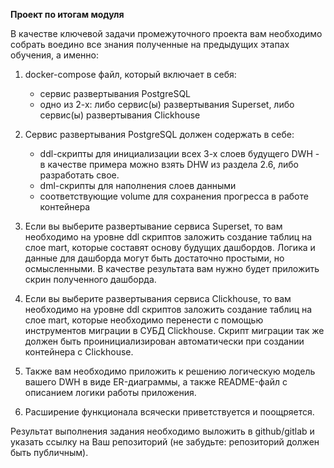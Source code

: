 **Проект по итогам модуля**

В качестве ключевой задачи промежуточного проекта вам необходимо собрать воедино все знания полученные на предыдущих этапах обучения, а именно:

1. docker-compose файл, который включает в себя:
    
      * сервис развертывания PostgreSQL
      * одно из 2-х: либо сервис(ы) развертывания Superset, либо сервис(ы) развертывания Clickhouse

2. Сервис развертывания PostgreSQL должен содержать в себе:
    
      * ddl-скрипты для инициализации всех 3-х слоев будущего DWH - в качестве примера можно взять DHW из раздела 2.6, либо разработать свое.
      * dml-скрипты для наполнения слоев данными
      * соответствующие volume для сохранения прогресса в работе контейнера

3. Если вы выберите развертывание сервиса Superset, то вам необходимо на уровне ddl скриптов заложить создание таблиц на слое mart, которые составят основу будущих дашбордов. Логика и данные для дашборда могут быть достаточно простыми, но осмысленными. В качестве результата вам нужно будет приложить скрин полученного дашборда.

4. Если вы выберите развертывания сервиса Clickhouse, то вам необходимо на уровне ddl скриптов заложить создание таблиц на слое mart, которые необходимо перенести с помощью инструментов миграции в СУБД Clickhouse. Скрипт миграции так же должен быть проинициализирован автоматически при создании контейнера с Clickhouse.

5. Также вам необходимо приложить к решению логическую модель вашего DWH в виде ER-диаграммы, а также README-файл с описанием логики работы приложения.

6. Расширение функционала всячески приветствуется и поощряется.  

Результат выполнения задания необходимо выложить в github/gitlab и указать ссылку на Ваш репозиторий (не забудьте: репозиторий должен быть публичным).
